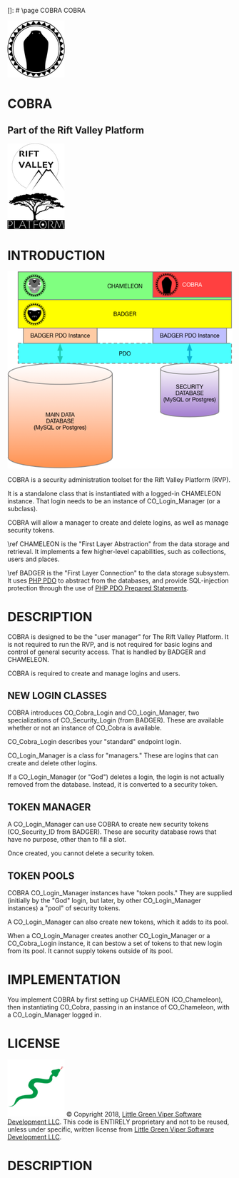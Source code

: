 []: # \page COBRA COBRA

![COBRA](images/COBRA.png)

COBRA
======

Part of the Rift Valley Platform
--------------------------------

![Rift Valley Platform](images/RVPLogo.png)

INTRODUCTION
============

![COBRA](images/COBRALayers.png)

COBRA is a security administration toolset for the Rift Valley Platform (RVP).

It is a standalone class that is instantiated with a logged-in CHAMELEON instance. That login needs to be an instance of CO_Login_Manager (or a subclass).

COBRA will allow a manager to create and delete logins, as well as manage security tokens.

\ref CHAMELEON is the "First Layer Abstraction" from the data storage and retrieval. It implements a few higher-level capabilities, such as collections, users and places.

\ref BADGER is the "First Layer Connection" to the data storage subsystem. It uses [PHP PDO](http://php.net/manual/en/book.pdo.php) to abstract from the databases, and provide SQL-injection protection through the use of [PHP PDO Prepared Statements](http://php.net/manual/en/pdo.prepared-statements.php).

DESCRIPTION
===========

COBRA is designed to be the "user manager" for The Rift Valley Platform. It is not required to run the RVP, and is not required for basic logins and control of general security access. That is handled by BADGER and CHAMELEON.

COBRA is required to create and manage logins and users.

NEW LOGIN CLASSES
-----------------

COBRA introduces CO_Cobra_Login and CO_Login_Manager, two specializations of CO_Security_Login (from BADGER). These are available whether or not an instance of CO_Cobra is available.

CO_Cobra_Login describes your "standard" endpoint login.

CO_Login_Manager is a class for "managers." These are logins that can create and delete other logins.

If a CO_Login_Manager (or "God") deletes a login, the login is not actually removed from the database. Instead, it is converted to a security token.

TOKEN MANAGER
-------------

A CO_Login_Manager can use COBRA to create new security tokens (CO_Security_ID from BADGER). These are security database rows that have no purpose, other than to fill a slot.

Once created, you cannot delete a security token.

TOKEN POOLS
-----------

COBRA CO_Login_Manager instances have "token pools." They are supplied (initially by the "God" login, but later, by other CO_Login_Manager instances) a "pool" of security tokens.

A CO_Login_Manager can also create new tokens, which it adds to its pool.

When a CO_Login_Manager creates another CO_Login_Manager or a CO_Cobra_Login instance, it can bestow a set of tokens to that new login from its pool. It cannot supply tokens outside of its pool.

IMPLEMENTATION
==============

You implement COBRA by first setting up CHAMELEON (CO_Chameleon), then instantiating CO_Cobra, passing in an instance of CO_Chameleon, with a CO_Login_Manager logged in.

LICENSE
=======

![Little Green Viper Software Development LLC](images/viper.png)
© Copyright 2018, [Little Green Viper Software Development LLC](https://littlegreenviper.com).
This code is ENTIRELY proprietary and not to be reused, unless under specific, written license from [Little Green Viper Software Development LLC](https://littlegreenviper.com).

DESCRIPTION
===========
